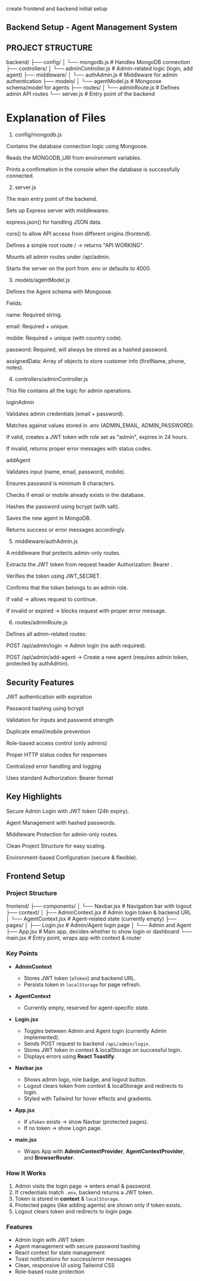 create frontend and backend initial setup 

## Backend Setup - Agent Management System 

## PROJECT STRUCTURE 

backend/
├── config/
│   └── mongodb.js          # Handles MongoDB connection
├── controllers/
│   └── adminController.js  # Admin-related logic (login, add agent)
├── middleware/
│   └── authAdmin.js        # Middleware for admin authentication
├── models/
│   └── agentModel.js       # Mongoose schema/model for agents
├── routes/
│   └── adminRoute.js       # Defines admin API routes
└── server.js               # Entry point of the backend


# Explanation of Files 

1. config/mongodb.js

Contains the database connection logic using Mongoose.

Reads the MONGODB_URI from environment variables.

Prints a confirmation in the console when the database is successfully connected. 

2. server.js

The main entry point of the backend.

Sets up Express server with middlewares:

express.json() for handling JSON data.

cors() to allow API access from different origins (frontend).

Defines a simple root route / → returns "API WORKING".

Mounts all admin routes under /api/admin.

Starts the server on the port from .env or defaults to 4000.


3. models/agentModel.js

Defines the Agent schema with Mongoose.

Fields:

name: Required string.

email: Required + unique.

mobile: Required + unique (with country code).

password: Required, will always be stored as a hashed password.

assignedData: Array of objects to store customer info (firstName, phone, notes). 


4. controllers/adminController.js

This file contains all the logic for admin operations.

loginAdmin

Validates admin credentials (email + password).

Matches against values stored in .env (ADMIN_EMAIL, ADMIN_PASSWORD).

If valid, creates a JWT token with role set as "admin", expires in 24 hours.

If invalid, returns proper error messages with status codes.

addAgent

Validates input (name, email, password, mobile).

Ensures password is minimum 8 characters.

Checks if email or mobile already exists in the database.

Hashes the password using bcrypt (with salt).

Saves the new agent in MongoDB.

Returns success or error messages accordingly.


5. middleware/authAdmin.js

A middleware that protects admin-only routes.

Extracts the JWT token from request header Authorization: Bearer <token>.

Verifies the token using JWT_SECRET.

Confirms that the token belongs to an admin role.

If valid → allows request to continue.

If invalid or expired → blocks request with proper error message. 


6. routes/adminRoute.js

Defines all admin-related routes:

POST /api/admin/login → Admin login (no auth required).

POST /api/admin/add-agent → Create a new agent (requires admin token, protected by authAdmin). 


## Security Features

 JWT authentication with expiration

Password hashing using bcrypt

 Validation for inputs and password strength

 Duplicate email/mobile prevention

Role-based access control (only admins)

 Proper HTTP status codes for responses

Centralized error handling and logging

 Uses standard Authorization: Bearer <token> format

## Key Highlights

Secure Admin Login with JWT token (24h expiry).

Agent Management with hashed passwords.

Middleware Protection for admin-only routes.

Clean Project Structure for easy scaling.

Environment-based Configuration (secure & flexible).





## Frontend Setup  

### Project Structure

frontend/
├── components/
│   └── Navbar.jsx          # Navigation bar with logout
├── context/
│   ├── AdminContext.jsx    # Admin login token & backend URL
│   └── AgentContext.jsx    # Agent-related state (currently empty)
├── pages/
│   ├── Login.jsx           # Admin/Agent login page
│   └── Admin and Agent
├── App.jsx                 # Main app, decides whether to show login or dashboard
└── main.jsx                # Entry point, wraps app with context & router


### Key Points

- **AdminContext**  
  - Stores JWT token (`aToken`) and backend URL.  
  - Persists token in `localStorage` for page refresh.  

- **AgentContext**  
  - Currently empty, reserved for agent-specific state.  

- **Login.jsx**  
  - Toggles between Admin and Agent login (currently Admin implemented).  
  - Sends POST request to backend `/api/admin/login`.  
  - Stores JWT token in context & localStorage on successful login.  
  - Displays errors using **React Toastify**.  

- **Navbar.jsx**  
  - Shows admin logo, role badge, and logout button.  
  - Logout clears token from context & localStorage and redirects to login.  
  - Styled with Tailwind for hover effects and gradients.  

- **App.jsx**  
  - If `aToken` exists → show Navbar (protected pages).  
  - If no token → show Login page.  

- **main.jsx**  
  - Wraps App with **AdminContextProvider**, **AgentContextProvider**, and **BrowserRouter**.  


### How It Works
1. Admin visits the login page → enters email & password.  
2. If credentials match `.env`, backend returns a JWT token.  
3. Token is stored in **context** & `localStorage`.  
4. Protected pages (like adding agents) are shown only if token exists.  
5. Logout clears token and redirects to login page.

### Features
-  Admin login with JWT token  
-  Agent management with secure password hashing  
-  React context for state management  
-  Toast notifications for success/error messages  
-  Clean, responsive UI using Tailwind CSS  
-  Role-based route protection  